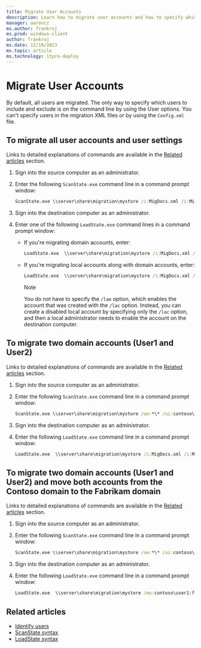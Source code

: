 ```yaml
---
title: Migrate User Accounts
description: Learn how to migrate user accounts and how to specify which users to include and exclude by using the User options on the command line.
manager: aaroncz
ms.author: frankroj
ms.prod: windows-client
author: frankroj
ms.date: 12/19/2023
ms.topic: article
ms.technology: itpro-deploy
---
```


# Migrate User Accounts

By default, all users are migrated. The only way to specify which users to include and exclude is on the command line by using the User options. You can't specify users in the migration XML files or by using the `Config.xml` file.

## To migrate all user accounts and user settings

Links to detailed explanations of commands are available in the [Related articles](#related-articles) section.

1. Sign into the source computer as an administrator.

1. Enter the following `ScanState.exe` command line in a command prompt window:

    ```cmd
    ScanState.exe \\server\share\migration\mystore /i:MigDocs.xml /i:MigApp.xml /o
    ````

1. Sign into the destination computer as an administrator.

1. Enter one of the following `LoadState.exe` command lines in a command prompt window:

   - If you're migrating domain accounts, enter:

        ```cmd
        LoadState.exe  \\server\share\migration\mystore /i:MigDocs.xml /i:MigApp.xml
        ```

   - If you're migrating local accounts along with domain accounts, enter:

        ```cmd
        LoadState.exe  \\server\share\migration\mystore /i:MigDocs.xml /i:MigApp.xml /lac /lae
        ```

        > [!NOTE]
        > You do not have to specify the `/lae` option, which enables the account that was created with the `/lac` option. Instead, you can create a disabled local account by specifying only the `/lac` option, and then a local administrator needs to enable the account on the destination computer.

## To migrate two domain accounts (User1 and User2)

Links to detailed explanations of commands are available in the [Related articles](#related-articles) section.

1. Sign into the source computer as an administrator.

1. Enter the following `ScanState.exe` command line in a command prompt window:

    ```cmd
    ScanState.exe \\server\share\migration\mystore /ue:*\* /ui:contoso\user1 /ui:fabrikam\user2 /i:MigDocs.xml /i:MigApp.xml /o
    ```

1. Sign into the destination computer as an administrator.

1. Enter the following `LoadState.exe` command line in a command prompt window:

    ```cmd
    LoadState.exe  \\server\share\migration\mystore /i:MigDocs.xml /i:MigApp.xml
    ```

## To migrate two domain accounts (User1 and User2) and move both accounts from the Contoso domain to the Fabrikam domain

Links to detailed explanations of commands are available in the [Related articles](#related-articles) section.

1. Sign into the source computer as an administrator.

1. Enter the following `ScanState.exe` command line in a command prompt window:

    ```cmd
    ScanState.exe \\server\share\migration\mystore /ue:*\* /ui:contoso\user1 /ui:contoso\user2 /i:MigDocs.xml /i:MigApp.xml /o
    ```

1. Sign into the destination computer as an administrator.

1. Enter the following `LoadState.exe` command line in a command prompt window:

    ```cmd
    LoadState.exe  \\server\share\migration\mystore /mu:contoso\user1:fabrikam\user1 /mu:contoso\user2:fabrikam\user2 /i:MigDocs.xml /i:MigApp.xml
    ```

## Related articles

- [Identify users](usmt-identify-users.md)
- [ScanState syntax](usmt-scanstate-syntax.md)
- [LoadState syntax](usmt-loadstate-syntax.md)
